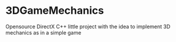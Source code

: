 # 3DGameMechanics
Opensource DirectX C++ little project with the idea to implement 3D mechanics as in a simple game
